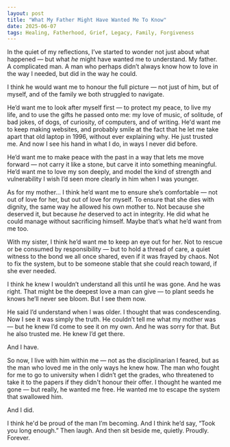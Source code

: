 ```yaml
---
layout: post
title: "What My Father Might Have Wanted Me To Know"
date: 2025-06-07
tags: Healing, Fatherhood, Grief, Legacy, Family, Forgiveness
---
```


In the quiet of my reflections, I’ve started to wonder not just about what happened — but what *he* might have wanted me to understand. My father. A complicated man. A man who perhaps didn’t always know how to love in the way I needed, but did in the way he could.

I think he would want me to honour the full picture — not just of him, but of myself, and of the family we both struggled to navigate.

He’d want me to look after myself first — to protect my peace, to live my life, and to use the gifts he passed onto me: my love of music, of solitude, of bad jokes, of dogs, of curiosity, of computers, and of writing. He'd want me to keep making websites, and probably smile at the fact that he let me take apart that old laptop in 1996, without ever explaining why. He just trusted me. And now I see his hand in what I do, in ways I never did before.

He’d want me to make peace with the past in a way that lets me move forward — not carry it like a stone, but carve it into something meaningful. He’d want me to love my son deeply, and model the kind of strength and vulnerability I wish I’d seen more clearly in him when I was younger.

As for my mother… I think he’d want me to ensure she’s comfortable — not out of love for her, but out of love for myself. To ensure that she dies with dignity, the same way he allowed his own mother to. Not because she deserved it, but because *he* deserved to act in integrity. He did what he could manage without sacrificing himself. Maybe that’s what he’d want from me too.

With my sister, I think he’d want me to keep an eye out for her. Not to rescue or be consumed by responsibility — but to hold a thread of care, a quiet witness to the bond we all once shared, even if it was frayed by chaos. Not to fix the system, but to be someone stable that she could reach toward, if she ever needed.

I think he knew I wouldn’t understand all this until he was gone. And he was right. That might be the deepest love a man can give — to plant seeds he knows he’ll never see bloom. But I see them now.

He said I’d understand when I was older. I thought that was condescending. Now I see it was simply the truth. He couldn’t tell me what my mother was — but he knew I’d come to see it on my own. And he was sorry for that. But he also trusted me. He knew I’d get there.

And I have.

So now, I live with him within me — not as the disciplinarian I feared, but as the man who loved me in the only ways he knew how. The man who fought for me to go to university when I didn’t get the grades, who threatened to take it to the papers if they didn't honour their offer. I thought he wanted me gone — but really, he wanted me free. He wanted me to escape the system that swallowed him.

And I did.

I think he'd be proud of the man I’m becoming. And I think he’d say, “Took you long enough.” Then laugh. And then sit beside me, quietly. Proudly. Forever.
